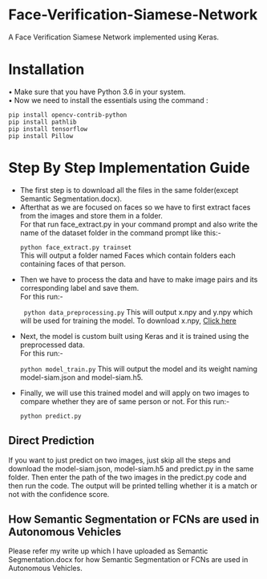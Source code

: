 # Face-Verification-Siamese-Network
A Face Verification Siamese Network implemented using Keras.
# Installation
• Make sure that you have Python 3.6 in your system.<br>
• Now we need to install the essentials using the command :
```
pip install opencv-contrib-python
pip install pathlib
pip install tensorflow
pip install Pillow
```
# Step By Step Implementation Guide
<ul>
  <li> The first step is to download all the files in the same folder(except Semantic Segmentation.docx). </li>
  <li> Afterthat as we are focused on faces so we have to first extract faces from the images and store them in a folder.<br>
    For that run face_extract.py in your command prompt and also write the name of the dataset folder in the command prompt like this:-<br>
    
```python face_extract.py trainset```
<br> This will output a folder named Faces which contain folders each containing faces of that person.</li>
  <li> Then we have to process the data and have to make image pairs and its corresponding label and save them.<br>
    For this run:-
  
``` python data_preprocessing.py```
  This will output x.npy and y.npy which will be used for training the model. To download x.npy, <a href = "https://drive.google.com/file/d/1RRwgA3ykN7uosnKe_qlExjosn9pB15aD/view?usp=sharing">Click here</a></li>
  <li> Next, the model is custom built using Keras and it is trained using the preprocessed data.<br>
    For this run:-
  
```python model_train.py```
  This will output the model and its weight naming model-siam.json and model-siam.h5.</li>
  <li> Finally, we will use this trained model and will apply on two images to compare whether they are of same person or not.
    For this run:-
  
```python predict.py```
</li>
</ul>

## Direct Prediction
If you want to just predict on two images, just skip all the steps and download the model-siam.json, model-siam.h5 and predict.py in the same folder. Then enter the path of the two images in the predict.py code and then run the code. The output will be printed telling whether it is a match or not with the confidence score.
## How Semantic Segmentation or FCNs are used in Autonomous Vehicles
Please refer my write up which I have uploaded as Semantic Segmentation.docx for how Semantic Segmentation or FCNs are used in Autonomous Vehicles.
